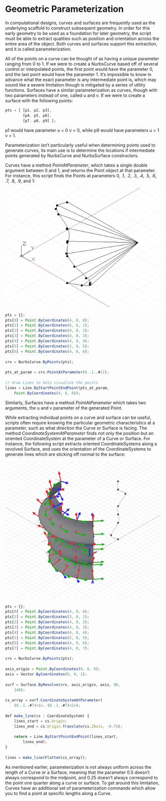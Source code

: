 # Geometric Parameterization

In computational designs, curves and surfaces are frequently used as the underlying scaffold to construct subsequent geometry. In order for this early geometry to be used as a foundation for later geometry, the script must be able to extract qualities such as position and orientation across the entire area of the object. Both curves and surfaces support this extraction, and it is called parameterization. 

All of the points on a curve can be thought of as having a unique parameter ranging from 0 to 1. If we were to create a NurbsCurve based off of several control or interpolated points, the first point would have the parameter 0, and the last point would have the parameter 1. It’s impossible to know in advance what the exact parameter is any intermediate point is, which may sound like a severe limitation though is mitigated by a series of utility functions. Surfaces have a similar parameterization as curves, though with two parameters instead of one, called u and v. If we were to create a surface with the following points:

```js
pts = [ [p1, p2, p3],
        [p4, p5, p6],
        [p7, p8, p9] ];
```

p1 would have parameter u = 0 v = 0, while p9 would have parameters u = 1 v = 1.

Parameterization isn’t particularly useful when determining points used to generate curves, its main use is to determine the locations if intermediate points generated by NurbsCurve and NurbsSurface constructors.

Curves have a method *PointAtParameter*, which takes a single double argument between 0 and 1, and returns the Point object at that parameter. For instance, this script finds the Points at parameters 0, .1, .2, .3, .4, .5, .6, .7, .8, .9, and 1:

![](images/12-7/GeometricParameterization_01.png)

```js
pts = {};
pts[0] = Point.ByCoordinates(4, 0, 0);
pts[1] = Point.ByCoordinates(6, 0, 1);
pts[2] = Point.ByCoordinates(4, 0, 2);
pts[3] = Point.ByCoordinates(4, 0, 3);
pts[4] = Point.ByCoordinates(4, 0, 4);
pts[5] = Point.ByCoordinates(3, 0, 5);
pts[6] = Point.ByCoordinates(4, 0, 6);

crv = NurbsCurve.ByPoints(pts);

pts_at_param = crv.PointAtParameter(0..1..#11);

// draw Lines to help visualize the points
lines = Line.ByStartPointEndPoint(pts_at_param, 
    Point.ByCoordinates(4, 6, 0));
```

Similarly, Surfaces have a method *PointAtParameter* which takes two arguments, the u and v parameter of the generated Point.

While extracting individual points on a curve and surface can be useful, scripts often require knowing the particular geometric characteristics at a parameter, such as what direction the Curve or Surface is facing. The method *CoordinateSystemAtParameter* finds not only the position but an oriented CoordinateSystem at the parameter of a Curve or Surface. For instance, the following script extracts oriented CoordinateSystems along a revolved Surface, and uses the orientation of the CoordinateSystems to generate lines which are sticking off normal to the surface:

![](images/12-7/GeometricParameterization_02.png)

```js
pts = {};
pts[0] = Point.ByCoordinates(4, 0, 0);
pts[1] = Point.ByCoordinates(3, 0, 1);
pts[2] = Point.ByCoordinates(4, 0, 2);
pts[3] = Point.ByCoordinates(4, 0, 3);
pts[4] = Point.ByCoordinates(4, 0, 4);
pts[5] = Point.ByCoordinates(5, 0, 5);
pts[6] = Point.ByCoordinates(4, 0, 6);
pts[7] = Point.ByCoordinates(4, 0, 7);

crv = NurbsCurve.ByPoints(pts);

axis_origin = Point.ByCoordinates(0, 0, 0);
axis = Vector.ByCoordinates(0, 0, 1);

surf = Surface.ByRevolve(crv, axis_origin, axis, 90,
    140);

cs_array = surf.CoordinateSystemAtParameter(
    (0..1..#7)<1>, (0..1..#7)<2>);

def make_line(cs : CoordinateSystem) { 
	lines_start = cs.Origin;
    lines_end = cs.Origin.Translate(cs.ZAxis, -0.75);
    
    return = Line.ByStartPointEndPoint(lines_start, 
        lines_end);
}

lines = make_line(Flatten(cs_array));
```

As mentioned earlier, parameterization is not always uniform across the length of a Curve or a Surface, meaning that the parameter 0.5 doesn’t always correspond to the midpoint, and 0.25 doesn’t always correspond to the point one quarter along a curve or surface. To get around this limitation, Curves have an additional set of parameterization commands which allow you to find a point at specific lengths along a Curve.
